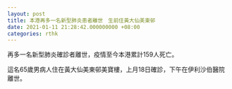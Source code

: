 ```yaml
---
layout: post
title: 本港再多一名新型肺炎患者離世　生前住黃大仙美東邨
date: 2021-01-11 21:28:42.000000000 +08:00
categories: rthk
---
```


再多一名新型肺炎確診者離世，疫情至今本港累計159人死亡。

這名65歲男病人住在黃大仙美東邨美寶樓，上月18日確診，下午在伊利沙伯醫院離世。
